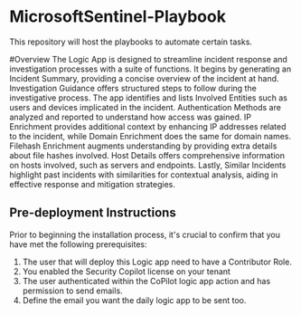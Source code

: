 # MicrosoftSentinel-Playbook
This repository will host the playbooks to automate certain tasks.

#Overview
The Logic App is designed to streamline incident response and investigation processes with a suite of functions. It begins by generating an Incident Summary, providing a concise overview of the incident at hand. Investigation Guidance offers structured steps to follow during the investigative process. The app identifies and lists Involved Entities such as users and devices implicated in the incident. Authentication Methods are analyzed and reported to understand how access was gained. IP Enrichment provides additional context by enhancing IP addresses related to the incident, while Domain Enrichment does the same for domain names. Filehash Enrichment augments understanding by providing extra details about file hashes involved. Host Details offers comprehensive information on hosts involved, such as servers and endpoints. Lastly, Similar Incidents highlight past incidents with similarities for contextual analysis, aiding in effective response and mitigation strategies.

## Pre-deployment Instructions

Prior to beginning the installation process, it's crucial to confirm that you have met the following prerequisites:
1. The user that will deploy this Logic app need to have a Contributor Role.
2. You enabled the Security Copilot license on your tenant
3. The user authenticated within the CoPilot logic app action and has permission to send emails.
4. Define the email you want the daily logic app to be sent too.
